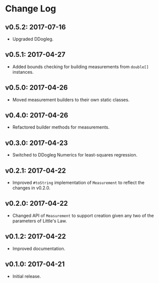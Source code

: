 # Change Log

## v0.5.2: 2017-07-16

* Upgraded DDogleg.

## v0.5.1: 2017-04-27

* Added bounds checking for building measurements from `double[]` instances.

## v0.5.0: 2017-04-26

* Moved measurement builders to their own static classes.

## v0.4.0: 2017-04-26

* Refactored builder methods for measurements.

## v0.3.0: 2017-04-23

* Switched to DDogleg Numerics for least-squares regression.

## v0.2.1: 2017-04-22

* Improved `#toString` implementation of `Measurement` to reflect the changes in v0.2.0.

## v0.2.0: 2017-04-22

* Changed API of `Measurement` to support creation given any two of the parameters of Little's Law.

## v0.1.2: 2017-04-22

* Improved documentation.

## v0.1.0: 2017-04-21

* Initial release.